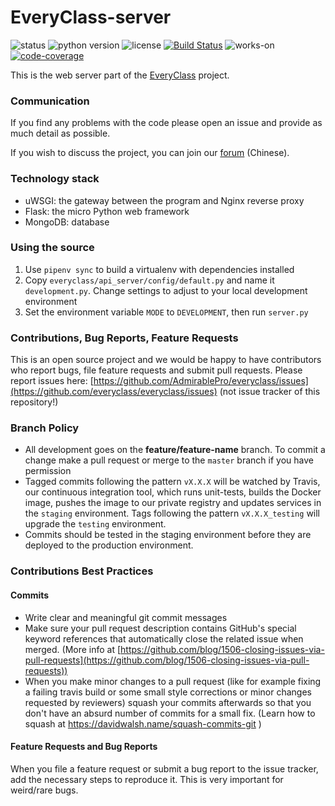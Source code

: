 # EveryClass-server

![status](https://img.shields.io/badge/status-stable-green.svg)
![python version](https://img.shields.io/badge/python-3.7-blue.svg)
![license](https://img.shields.io/badge/license-MPL_2.0-orange.svg)
[![Build Status](https://travis-ci.org/everyclass/everyclass-server.svg?branch=develop)](https://travis-ci.org/everyclass/everyclass-server)
![works-on](https://img.shields.io/badge/works%20on-my%20computer-brightgreen.svg)
[![code-coverage](https://codecov.io/gh/everyclass/everyclass-server/branch/master/graph/badge.svg)](https://codecov.io/gh/everyclass/everyclass-server)

This is the web server part of the [EveryClass](https://github.com/everyclass/everyclass) project.


### Communication

If you find any problems with the code please open an issue and provide as much detail as possible.

If you wish to discuss the project, you can join our [forum](https://base.admirable.pro/c/everyclass) (Chinese).


### Technology stack

- uWSGI: the gateway between the program and Nginx reverse proxy
- Flask: the micro Python web framework
- MongoDB: database


### Using the source

1. Use ``pipenv sync`` to build a virtualenv with dependencies installed
2. Copy `everyclass/api_server/config/default.py` and name it `development.py`. Change settings to adjust to your local development environment
4. Set the environment variable `MODE` to `DEVELOPMENT`, then run `server.py`

### Contributions, Bug Reports, Feature Requests

This is an open source project and we would be happy to have contributors who report bugs, file feature requests and submit pull requests. Please report issues here: [https://github.com/AdmirablePro/everyclass/issues](https://github.com/everyclass/everyclass/issues) (not issue tracker of this repository!)

### Branch Policy

- All development goes on the **feature/feature-name** branch. To commit a change make a pull request or merge to the `master` branch if you have permission
- Tagged commits following the pattern `vX.X.X` will be watched by Travis, our continuous integration tool, which runs unit-tests, builds the Docker image, pushes the image to our private registry and updates services in the `staging` environment. Tags following the pattern `vX.X.X_testing` will upgrade the `testing` environment.
- Commits should be tested in the staging environment before they are deployed to the production environment.


### Contributions Best Practices
#### Commits

- Write clear and meaningful git commit messages
- Make sure your pull request description contains GitHub's special keyword references that automatically close the related issue when merged. (More info at  [https://github.com/blog/1506-closing-issues-via-pull-requests](https://github.com/blog/1506-closing-issues-via-pull-requests))
- When you make minor changes to a pull request (like for example fixing a failing travis build or some small style corrections or minor changes requested by reviewers) squash your commits afterwards so that you don't have an absurd number of commits for a small fix. (Learn how to squash at https://davidwalsh.name/squash-commits-git )


#### Feature Requests and Bug Reports

When you file a feature request or submit a bug report to the issue tracker, add the necessary steps to reproduce it. This is very important for weird/rare bugs.
